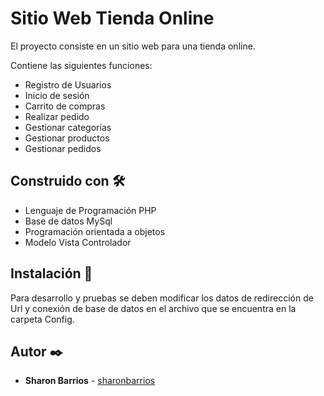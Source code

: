 # Sitio Web Tienda Online
El proyecto consiste en un sitio web para una tienda online.

 Contiene las siguientes funciones:

* Registro de Usuarios
* Inicio de sesión
* Carrito de compras
* Realizar pedido
* Gestionar categorías
* Gestionar productos
* Gestionar pedidos

## Construido con 🛠️
* Lenguaje de Programación PHP
* Base de datos MySql
* Programación orientada a objetos
* Modelo Vista Controlador

## Instalación 🔧
Para desarrollo y pruebas se deben modificar los datos de redirección de Url y conexión de base de datos en el archivo que se encuentra en la carpeta Config.

## Autor ✒️

* **Sharon Barrios**  - [sharonbarrios](https://github.com/sharonbarrios)
